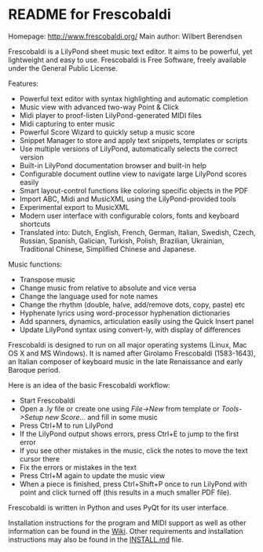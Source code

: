 README for Frescobaldi
======================

Homepage: http://www.frescobaldi.org/
Main author: Wilbert Berendsen

Frescobaldi is a LilyPond sheet music text editor. It aims to be powerful, yet
lightweight and easy to use. Frescobaldi is Free Software, freely available
under the General Public License.

Features:

- Powerful text editor with syntax highlighting and automatic completion
- Music view with advanced two-way Point & Click
- Midi player to proof-listen LilyPond-generated MIDI files
- Midi capturing to enter music
- Powerful Score Wizard to quickly setup a music score
- Snippet Manager to store and apply text snippets, templates or scripts
- Use multiple versions of LilyPond, automatically selects the correct version
- Built-in LilyPond documentation browser and built-in help
- Configurable document outline view to navigate large LilyPond scores easily
- Smart layout-control functions like coloring specific objects in the PDF
- Import ABC, Midi and MusicXML using the LilyPond-provided tools
- Experimental export to MusicXML
- Modern user interface with configurable colors, fonts and keyboard shortcuts
- Translated into: Dutch, English, French, German, Italian, Swedish, Czech,
  Russian, Spanish, Galician, Turkish, Polish, Brazilian, Ukrainian,
  Traditional Chinese, Simplified Chinese and Japanese.

Music functions:

- Transpose music
- Change music from relative to absolute and vice versa
- Change the language used for note names
- Change the rhythm (double, halve, add/remove dots, copy, paste) etc
- Hyphenate lyrics using word-processor hyphenation dictionaries
- Add spanners, dynamics, articulation easily using the Quick Insert panel
- Update LilyPond syntax using convert-ly, with display of differences

Frescobaldi is designed to run on all major operating systems (Linux, Mac OS X
and MS Windows). It is named after Girolamo Frescobaldi (1583-1643), an Italian
composer of keyboard music in the late Renaissance and early Baroque period.

Here is an idea of the basic Frescobaldi workflow:

- Start Frescobaldi
- Open a .ly file or create one using *File->New* from template or
  *Tools->Setup new Score...* and fill in some music
- Press Ctrl+M to run LilyPond
- If the LilyPond output shows errors, press Ctrl+E to jump to the first error
- If you see other mistakes in the music, click the notes to move the text
  cursor there
- Fix the errors or mistakes in the text
- Press Ctrl+M again to update the music view
- When a piece is finished, press Ctrl+Shift+P once to run LilyPond with point
  and click turned off (this results in a much smaller PDF file).

Frescobaldi is written in Python and uses PyQt for its user interface.

Installation instructions for the program and MIDI support as well as other
information can be found in the [Wiki](https://github.com/frescobaldi/frescobaldi/wiki).
Other requirements and installation instructions may also be found in the
[INSTALL.md](INSTALL.md) file.
